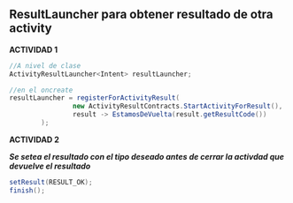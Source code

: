 ## ResultLauncher para obtener resultado de otra activity

**ACTIVIDAD 1**

```java
//A nivel de clase 
ActivityResultLauncher<Intent> resultLauncher;

//en el oncreate 
resultLauncher = registerForActivityResult(
                new ActivityResultContracts.StartActivityForResult(),
                result -> EstamosDeVuelta(result.getResultCode())
        );
```

**ACTIVIDAD 2**

***Se setea el resultado con el tipo deseado antes de cerrar la activdad que devuelve el resultado***

```java 
setResult(RESULT_OK);
finish();
```